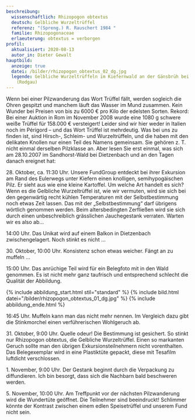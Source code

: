 ```yaml
---
beschreibung:
  wissenschaftlich: Rhizopogon obtextus
  deutsch: Gelbliche Wurzeltrüffel
  referenz: "(Spreng.) R. Rauschert 1984 "
  familie: Rhizopogonaceae
  erlaeuterung: obtextus = verborgen
profil:
  aktualisiert: 2020-08-13
  autor_in: Dieter Gewalt
hauptbild:
  anzeige: true
  datei: /bilder/rhizopogon_obtextus_02_dg.jpg
  legende: Gelbliche Wurzeltrüffeln im Kiefernwald an der Gänsbrüh bei Dudenhofen
    (Rodgau)
---
```

Wenn bei einer Pilzwanderung das Wort Trüffel fällt, werden sogleich die Ohren gespitzt und manchem läuft das Wasser im Mund zusammen. Kein Wunder bei Preisen von bis zu 6000 € pro Kilo der edelsten Sorten. Rekord: Bei einer Auktion in Rom im November 2008 wurde eine 1080 g schwere weiße Trüffel für 158.000 € versteigert! Leider sind wir hier weder in Italien noch im Périgord – und das Wort Trüffel ist mehrdeutig. Was bei uns zu finden ist, sind Hirsch-, Schleim- und Wurzeltrüffeln, und die haben mit den delikaten Knollen nur einen Teil des Namens gemeinsam. Sie gehören z. T. nicht einmal derselben Pilzklasse an. Aber lesen Sie erst einmal, was sich am 28.10.2007 im Sandhorst-Wald bei Dietzenbach und an den Tagen danach ereignet hat:

28\. Oktober, ca. 11:30 Uhr. Unsere FundGroup entdeckt bei ihrer Exkursion am Rand des Eulerwegs unter Kiefern einen knolligen, semihypogäischen Pilz. Er sieht aus wie eine kleine Kartoffel. Um welche Art handelt es sich? Wenn es die Gelbliche Wurzeltrüffel ist, wie wir vermuten, wird sie sich bei den gegenwärtig recht kühlen Temperaturen mit der Selbstbestimmung noch etwas Zeit lassen. Das mit der „Selbstbestimmung“ darf übrigens wörtlich genommen werden. Beim altersbedingten Zerfließen wird sie sich durch einen unbeschreiblich grässlichen Jauchegestank verraten. Warten wir es also ab…

14:00 Uhr. Das Unikat wird auf einem Balkon in Dietzenbach zwischengelagert. Noch stinkt es nicht …

30\. Oktober, 10:00 Uhr. Konsistenz schon etwas weicher. Fängt an zu muffeln …

15:00 Uhr. Das anrüchige Teil wird für ein Belegfoto mit in den Wald genommen. Es ist nicht mehr ganz taufrisch und entsprechend schlecht die Qualität der Abbildung.

{% include abbildung_start.html stil="standard" %}
{% include bild.html datei="/bilder/rhizopogon_obtextus_01_dg.jpg" %}
{% include abbildung_ende.html %}

16:45 Uhr. Muffeln kann man das nicht mehr nennen. Im Vergleich dazu gibt die Stinkmorchel einen verführerischen Wohlgeruch ab.

31\. Oktober, 9:00 Uhr. Quelle odeur! Die Bestimmung ist gesichert. So stinkt nur Rhizopogon obtextus, die Gelbliche Wurzeltrüffel. Einen so markanten Geruch sollte man den übrigen Exkursionsteilnehmern nicht vorenthalten. Das Belegexemplar wird in eine Plastiktüte gepackt, diese mit Tesafilm luftdicht verschlossen.

1\. November, 9:00 Uhr. Der Gestank beginnt durch die Verpackung zu diffundieren. Ich bin besorgt, dass sich die Nachbarn bald beschweren werden.

5\. November, 10:00 Uhr. Am Treffpunkt vor der nächsten Pilzwanderung wird die Wundertüte geöffnet. Die Teilnehmer sind beeindruckt! Schlimmer könnte der Kontrast zwischen einem edlen Speisetrüffel und unserem Fund nicht sein.
